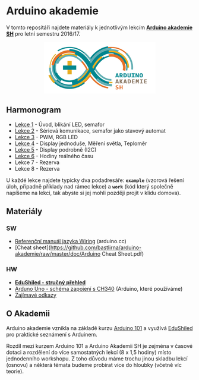 # Arduino akademie 

V tomto repositáři najdete materiály k jednotlivým lekcím **[Arduino akademie SH](http://arduino.siliconhill.cz/)** pro letní semestru 2016/17.

<p align="center">
<img src="https://raw.githubusercontent.com/bastlirna/arduino-akademie/master/.files/arduinosh-logo.png" alt="Arduino SH">
</p>

## Harmonogram

 - [Lekce 1](lekce/lekce01/) - Úvod, blikání LED, semafor
 - [Lekce 2](lekce/lekce02/) - Sériová komunikace, semafor jako stavový automat
 - [Lekce 3](lekce/lekce03/) - PWM, RGB LED 
 - [Lekce 4](lekce/lekce04/) - Display jednoduše, Měření světla, Teploměr
 - [Lekce 5](lekce/lekce05/) - Display podrobně (I2C)
 - [Lekce 6](lekce/lekce06/) - Hodiny reálného času
 - Lekce 7 - Rezerva
 - Lekce 8 - Rezerva

U každé lekce najdete typicky dva podadresáře: **`example`** (vzorová řešení úloh, případně příklady nad rámec lekce) a **`work`** (kód který společně napíšeme na lekci, tak abyste si jej mohli později projít v klidu domova).

## Materiály

### SW

- [Referenční manuál jazyka Wiring](https://www.arduino.cc/en/Reference/HomePage) (arduino.cc)
- [Cheat sheet](https://github.com/bastlirna/arduino-akademie/raw/master/doc/Arduino Cheat Sheet.pdf)

### HW

- **[EduShiled - stručný přehled](doc/edushiled.md)**
- [Arduno Uno - schéma zapojení s CH340](https://raw.githubusercontent.com/bastlirna/arduino-akademie/master/doc/arduino-uno-ch340.jpg) (Arduino, které používáme)
- [Zajímavé odkazy](odkazy.md)

## O Akademii

Arduino akademie vznikla na základě kurzu [Arduino 101](https://arduino101.cz/) a využívá [EduShiled](https://www.edushield.cz/cs/) pro praktické seznámení s Arduinem.

Rozdíl mezi kurzem Arduino 101 a Arduino Akademii SH je zejména v časové dotaci a rozdělení do více samostatných lekcí (8 x 1,5 hodiny) místo jednodenního workshopu. 
Z toho důvodu máme trochu jinou skladbu lekcí (osnovu) a některá témata budeme probírat více do hloubky (včetně víc teorie). 

